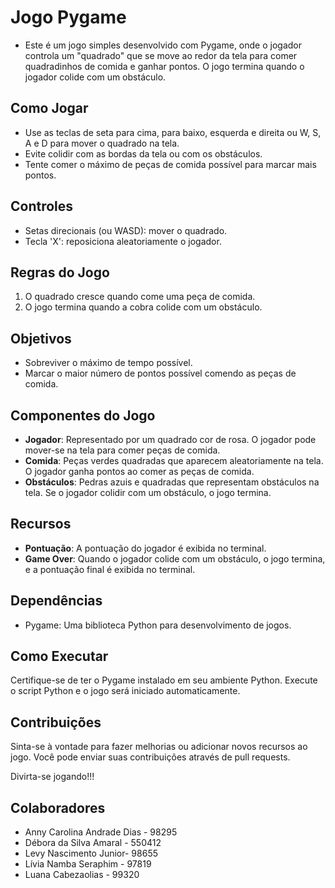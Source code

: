 # Jogo Pygame
- Este é um jogo simples desenvolvido com Pygame, onde o jogador controla um "quadrado" que se move ao redor da tela para comer quadradinhos de comida e ganhar pontos. O jogo termina quando o jogador colide com um obstáculo.

## Como Jogar
- Use as teclas de seta para cima, para baixo, esquerda e direita ou W, S, A e D  para mover o quadrado na tela.
- Evite colidir com as bordas da tela ou com os obstáculos.
- Tente comer o máximo de peças de comida possível para marcar mais pontos.

## Controles
- Setas direcionais (ou WASD): mover o quadrado.
- Tecla 'X': reposiciona aleatoriamente o jogador.

## Regras do Jogo
1. O quadrado cresce quando come uma peça de comida.
2. O jogo termina quando a cobra colide com um obstáculo.

## Objetivos
- Sobreviver o máximo de tempo possível.
- Marcar o maior número de pontos possível comendo as peças de comida.

## Componentes do Jogo
- **Jogador**: Representado por um quadrado cor de rosa. O jogador pode mover-se na tela para comer peças de comida.
- **Comida**: Peças verdes quadradas que aparecem aleatoriamente na tela. O jogador ganha pontos ao comer as peças de comida.
- **Obstáculos**: Pedras azuis e quadradas que representam obstáculos na tela. Se o jogador colidir com um obstáculo, o jogo termina.

## Recursos
- **Pontuação**: A pontuação do jogador é exibida no terminal.
- **Game Over**: Quando o jogador colide com um obstáculo, o jogo termina, e a pontuação final é exibida no terminal.

## Dependências
- Pygame: Uma biblioteca Python para desenvolvimento de jogos.

## Como Executar
Certifique-se de ter o Pygame instalado em seu ambiente Python. Execute o script Python e o jogo será iniciado automaticamente.

## Contribuições
Sinta-se à vontade para fazer melhorias ou adicionar novos recursos ao jogo. Você pode enviar suas contribuições através de pull requests.

Divirta-se jogando!!!


## Colaboradores
- Anny Carolina Andrade Dias - 98295 
- Débora da Silva Amaral - 550412
- Levy Nascimento Junior- 98655
- Lívia Namba Seraphim - 97819
- Luana Cabezaolias - 99320
